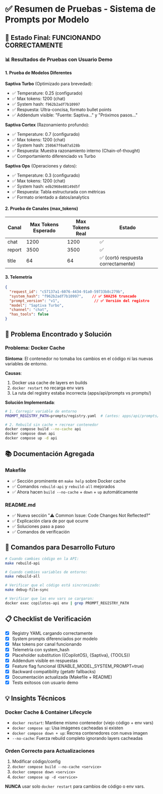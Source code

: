 # ✅ Resumen de Pruebas - Sistema de Prompts por Modelo

## 🎯 Estado Final: FUNCIONANDO CORRECTAMENTE

### 📊 Resultados de Pruebas con Usuario Demo

#### 1. Prueba de Modelos Diferentes

**Saptiva Turbo** (Optimizado para brevedad):
- ✅ Temperature: 0.25 (configurado)
- ✅ Max tokens: 1200 (chat)
- ✅ System hash: `f962b2adf7b10997`
- ✅ Respuesta: Ultra-concisa, formato bullet points
- ✅ Addendum visible: "Fuente: Saptiva..." y "Próximos pasos..."

**Saptiva Cortex** (Razonamiento profundo):
- ✅ Temperature: 0.7 (configurado)
- ✅ Max tokens: 1200 (chat)
- ✅ System hash: `250b67f0a07a528b`
- ✅ Respuesta: Muestra razonamiento interno (Chain-of-thought)
- ✅ Comportamiento diferenciado vs Turbo

**Saptiva Ops** (Operaciones y datos):
- ✅ Temperature: 0.3 (configurado)
- ✅ Max tokens: 1200 (chat)
- ✅ System hash: `edb2968e88149d5f`
- ✅ Respuesta: Tabla estructurada con métricas
- ✅ Formato orientado a datos/analytics

#### 2. Prueba de Canales (max_tokens)

| Canal | Max Tokens Esperado | Max Tokens Real | Estado |
|-------|---------------------|-----------------|--------|
| chat  | 1200 | 1200 | ✅ |
| report| 3500 | 3500 | ✅ |
| title | 64   | 64   | ✅ (cortó respuesta correctamente) |

#### 3. Telemetría

```json
{
  "request_id": "c57137a1-6076-4434-91a0-59733b8c279b",
  "system_hash": "f962b2adf7b10997",    // ✅ SHA256 truncado
  "prompt_version": "v1",                // ✅ Versión del registro
  "model": "Saptiva Turbo",
  "channel": "chat",
  "has_tools": false
}
```

## 🔧 Problema Encontrado y Solución

### Problema: Docker Cache
**Síntoma**: El contenedor no tomaba los cambios en el código ni las nuevas variables de entorno.

**Causas**:
1. Docker usa cache de layers en builds
2. `docker restart` no recarga env vars
3. La ruta del registry estaba incorrecta (apps/api/prompts vs prompts/)

**Solución Implementada**:
```bash
# 1. Corregir variable de entorno
PROMPT_REGISTRY_PATH=prompts/registry.yaml  # (antes: apps/api/prompts/registry.yaml)

# 2. Rebuild sin cache + recrear contenedor
docker compose build --no-cache api
docker compose down api
docker compose up -d api
```

## 📚 Documentación Agregada

### Makefile
- ✅ Sección prominente en `make help` sobre Docker cache
- ✅ Comandos `rebuild-api` y `rebuild-all` mejorados
- ✅ Ahora hacen `build --no-cache` + `down` + `up` automáticamente

### README.md
- ✅ Nueva sección "⚠️ Common Issue: Code Changes Not Reflected?"
- ✅ Explicación clara de por qué ocurre
- ✅ Soluciones paso a paso
- ✅ Comandos de verificación

## 🚀 Comandos para Desarrollo Futuro

```bash
# Cuando cambies código en la API:
make rebuild-api

# Cuando cambies variables de entorno:
make rebuild-all

# Verificar que el código está sincronizado:
make debug-file-sync

# Verificar que las env vars se cargaron:
docker exec copilotos-api env | grep PROMPT_REGISTRY_PATH
```

## 📋 Checklist de Verificación

- [x] Registry YAML cargando correctamente
- [x] System prompts diferenciados por modelo
- [x] Max tokens por canal funcionando
- [x] Telemetría con system_hash
- [x] Placeholder substitution ({CopilotOS}, {Saptiva}, {TOOLS})
- [x] Addendum visible en respuestas
- [x] Feature flag funcional (ENABLE_MODEL_SYSTEM_PROMPT=true)
- [x] Backward compatibility (getattr fallbacks)
- [x] Documentación actualizada (Makefile + README)
- [x] Tests exitosos con usuario demo

## 💡 Insights Técnicos

### Docker Cache & Container Lifecycle
- `docker restart`: Mantiene mismo contenedor (viejo código + env vars)
- `docker compose up`: Usa imágenes cacheadas si existen
- `docker compose down + up`: Recrea contenedores con nueva imagen
- `--no-cache`: Fuerza rebuild completo ignorando layers cacheadas

### Orden Correcto para Actualizaciones
1. Modificar código/config
2. `docker compose build --no-cache <service>`
3. `docker compose down <service>`
4. `docker compose up -d <service>`

**NUNCA** usar solo `docker restart` para cambios de código o env vars.
